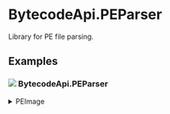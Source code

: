 # BytecodeApi.PEParser

Library for PE file parsing.

## Examples

### ![](http://bytecode77.com/public/vs/namespace.png) BytecodeApi.PEParser

<details>
<summary>PEImage</summary>

`PEImage` represents a parsed executable containing information about the file:

```
PEImage exe = PEImage.FromFile(@"C:\Windows\explorer.exe");

// Optional header
uint entryPoint = exe.OptionalHeader.AddressOfEntryPoint;

// Sections
foreach (ImageSection section in exe.Sections)
{
	if (section.Header.Name == ".text")
	{
		byte[] code = section.Data;
	}
}
```
</details>